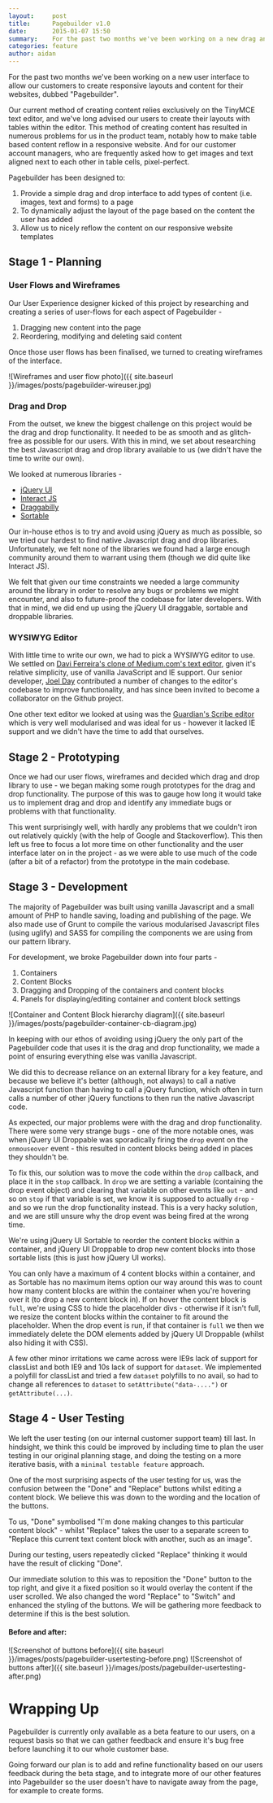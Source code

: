 ```yaml
---
layout:     post
title:      Pagebuilder v1.0
date:       2015-01-07 15:50
summary:    For the past two months we've been working on a new drag and drop user interface to allow our customers to create responsive layouts and content for their websites...
categories: feature
author: aidan
---
```


For the past two months we've been working on a new user interface to allow our customers to create responsive layouts and content for their websites, dubbed "Pagebuilder". 

Our current method of creating content relies exclusively on the TinyMCE text editor, and we've long advised our users to create their layouts with tables within the editor. This method of creating content has resulted in numerous problems for us in the product team, notably how to make table based content reflow in a responsive website. And for our customer account managers, who are frequently asked how to get images and text aligned next to each other in table cells, pixel-perfect.

Pagebuilder has been designed to:

1. Provide a simple drag and drop interface to add types of content (i.e. images, text and forms) to a page
2. To dynamically adjust the layout of the page based on the content the user has added
3. Allow us to nicely reflow the content on our responsive website templates

## Stage 1 - Planning
### User Flows and Wireframes
Our User Experience designer kicked of this project by researching and creating a series of user-flows for each aspect of Pagebuilder - 

1. Dragging new content into the page
2. Reordering, modifying and deleting said content

Once those user flows has been finalised, we turned to creating wireframes of the interface.

![Wireframes and user flow photo]({{ site.baseurl }}/images/posts/pagebuilder-wireuser.jpg)

### Drag and Drop
From the outset, we knew the biggest challenge on this project would be the drag and drop functionality. It needed to be as smooth and as glitch-free as possible for our users. With this in mind, we set about researching the best Javascript drag and drop library available to us (we didn't have the time to write our own).

We looked at numerous libraries - 

- [jQuery UI](http://jqueryui.com/)
- [Interact JS](http://interactjs.io)
- [Draggabilly](http://draggabilly.desandro.com/)
- [Sortable](http://rubaxa.github.io/Sortable/)

Our in-house ethos is to try and avoid using jQuery as much as possible, so we tried our hardest to find native Javascript drag and drop libraries. Unfortunately, we felt none of the libraries we found had a large enough community around them to warrant using them (though we did quite like Interact JS). 

We felt that given our time constraints we needed a large community around the library in order to resolve any bugs or problems we might encounter, and also to future-proof the codebase for later developers. With that in mind, we did end up using the jQuery UI draggable, sortable and droppable libraries.

### WYSIWYG Editor
With little time to write our own, we had to pick a WYSIWYG editor to use. We settled on [Davi Ferreira's clone of Medium.com's text editor](https://github.com/daviferreira/medium-editor), given it's relative simplicity, use of vanilla JavaScript and IE support. Our senior developer, [Joel Day](https://github.com/Dayjo) contributed a number of changes to the editor's codebase to improve functionality, and has since been invited to become a collaborator on the Github project. 

One other text editor we looked at using was the [Guardian's Scribe editor](https://github.com/guardian/scribe) which is very well modularised and was ideal for us - however it lacked IE support and we didn't have the time to add that ourselves.

## Stage 2 - Prototyping
Once we had our user flows, wireframes and decided which drag and drop library to use - we began making some rough prototypes for the drag and drop functionality. The purpose of this was to gauge how long it would take us to implement drag and drop and identify any immediate bugs or problems with that functionality. 

This went surprisingly well, with hardly any problems that we couldn't iron out relatively quickly (with the help of Google and Stackoverflow). This then left us free to focus a lot more time on other functionality and the user interface later on in the project - as we were able to use much of the code (after a bit of a refactor) from the prototype in the main codebase.

## Stage 3 - Development
The majority of Pagebuilder was built using vanilla Javascript and a small amount of PHP to handle saving, loading and publishing of the page. We also made use of Grunt to compile the various modularised Javascript files (using uglify) and SASS for compiling the components we are using from our pattern library. 

For development, we broke Pagebuilder down into four parts -

1. Containers
1. Content Blocks
1. Dragging and Dropping of the containers and content blocks
1. Panels for displaying/editing container and content block settings

![Container and Content Block hierarchy diagram]({{ site.baseurl }}/images/posts/pagebuilder-container-cb-diagram.jpg)

In keeping with our ethos of avoiding using jQuery the only part of the Pagebuilder code that uses it is the drag and drop functionality, we made a point of ensuring everything else was vanilla Javascript. 

We did this to decrease reliance on an external library for a key feature, and because we believe it's better (although, not always) to call a native Javascript function than having to call a jQuery function, which often in turn calls a number of other jQuery functions to then run the native Javascript code.

As expected, our major problems were with the drag and drop functionality. There were some very strange bugs - one of the more notable ones, was when jQuery UI Droppable was sporadically firing the `drop` event on the `onmouseover` event - this resulted in content blocks being added in places they shouldn't be. 

To fix this, our solution was to move the code within the `drop` callback, and place it in the `stop` callback. In `drop` we are setting a variable (containing the drop event object) and clearing that variable on other events like `out` - and so on `stop` if that variable is set, we know it is supposed to actually `drop` - and so we run the drop functionality instead. This is a very hacky solution, and we are still unsure why the drop event was being fired at the wrong time.

We're using jQuery UI Sortable to reorder the content blocks within a container, and jQuery UI Droppable to drop new content blocks into those sortable lists (this is just how jQuery UI works). 

You can only have a maximum of 4 content blocks within a container, and as Sortable has no maximum items option our way around this was to count how many content blocks are within the container when you're hovering over it (to drop a new content block in). If on hover the content block is `full`, we're using CSS to hide the placeholder divs - otherwise if it isn't full, we resize the content blocks within the container to fit around the placeholder. When the drop event is run, if that container is `full` we then we immediately delete the DOM elements added by jQuery UI Droppable (whilst also hiding it with CSS).

A few other minor irritations we came across were IE9s lack of support for classList and both IE9 and 10s lack of support for `dataset`. We implemented a polyfill for classList and tried a few `dataset` polyfills to no avail, so had to change all references to `dataset` to `setAttribute("data-....")` or `getAttribute(...)`. 

## Stage 4 - User Testing 
We left the user testing (on our internal customer support team) till last. In hindsight, we think this could be improved by including time to plan the user testing in our original planning stage, and doing the testing on a more iterative basis, with a `minimal testable feature` approach. 

One of the most surprising aspects of the user testing for us, was the confusion between the "Done" and "Replace" buttons whilst editing a content block. We believe this was down to the wording and the location of the buttons. 

To us, "Done" symbolised "I`m done making changes to this particular content block" - whilst "Replace" takes the user to a separate screen to "Replace this current text content block with another, such as an image". 

During our testing, users repeatedly clicked "Replace" thinking it would have the result of clicking "Done".

Our immediate solution to this was to reposition the "Done" button to the top right, and give it a fixed position so it would overlay the content if the user scrolled. We also changed the word "Replace" to "Switch" and enhanced the styling of the buttons. We will be gathering more feedback to determine if this is the best solution.

#### Before and after:

![Screenshot of buttons before]({{ site.baseurl }}/images/posts/pagebuilder-usertesting-before.png) ![Screenshot of buttons after]({{ site.baseurl }}/images/posts/pagebuilder-usertesting-after.png)

# Wrapping Up
Pagebuilder is currently only available as a beta feature to our users, on a request basis so that we can gather feedback and ensure it's bug free before launching it to our whole customer base.

Going forward our plan is to add and refine functionality based on our users feedback during the beta stage, and to integrate more of our other features into Pagebuilder so the user doesn't have to navigate away from the page, for example to create forms.